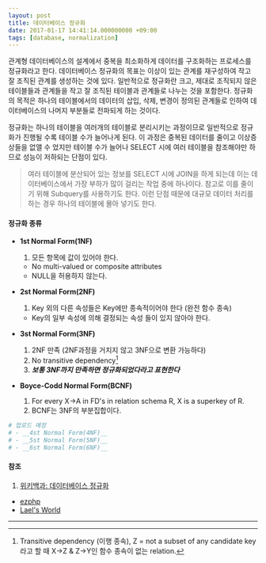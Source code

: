 ```yaml
---
layout: post
title: 데이터베이스 정규화
date: 2017-01-17 14:41:14.000000000 +09:00
tags: [database, normalization]
---
```

관계형 데이터베이스의 설계에서 중복을 최소화하게 데이터를 구조화하는 프로세스를 정규화라고 한다. 데이터베이스 정규화의 목표는 이상이 있는 관계를 재구성하여 작고 잘 조직된 관계를 생성하는 것에 있다. 일반적으로 정규화란 크고, 제대로 조직되지 않은 테이블들과 관계들을 작고 잘 조직된 테이블과 관계들로 나누는 것을 포함한다. 정규화의 목적은 하나의 테이블에서의 데이터의 삽입, 삭제, 변경이 정의된 관계들로 인하여 데이터베이스의 나머지 부분들로 전파되게 하는 것이다.

정규화는 하나의 테이블을 여러개의 테이블로 분리시키는 과정이므로 일반적으로 정규화가 진행될 수록 테이블 수가 늘어나게 된다. 이 과정은 중복된 데이터를 줄이고 이상증상들을 없앨 수 었지만 테이블 수가 늘어나 SELECT 시에 여러 테이블을 참조해야만 하므로 성능이 저하되는 단점이 있다.

> 여러 테이블에 분산되어 있는 정보를 SELECT 시에 JOIN을 하게 되는데 이는 데이터베이스에서 가장 부하가 많이 걸리는 작업 중에 하나이다. 참고로 이를 줄이기 위해 Subquery를 사용하기도 한다. 이런 단점 때문에 대규모 데이터 처리를 하는 경우 하나의 테이블에 몰아 넣기도 한다.

#### __정규화 종류__

- __1st Normal Form(1NF)__
  1. 모든 항목에 값이 있어야 한다.
  - No multi-valued or composite attributes
  - NULL을 허용하지 않는다.

- __2st Normal Form(2NF)__
  1. Key 외의 다른 속성들은 Key에만 종속적이어야 한다 (완전 함수 종속)
  - Key의 일부 속성에 의해 결정되는 속성 들이 있지 않아야 한다.

- __3st Normal Form(3NF)__
  1. 2NF 만족 (2NF과정을 거치지 않고 3NF으로 변환 가능하다)
  2. No transitive dependency[^1]
  3. _**보통 3NF까지 만족하면 정규화되었다라고 표현한다**_

- __Boyce-Codd Normal Form(BCNF)__
  1. For every X->A in FD's in relation schema R, X is a superkey of R.
  2. BCNF는 3NF의 부분집합이다.

```ruby
# 업로드 예정
# - __4st Normal Form(4NF)__
# - __5st Normal Form(5NF)__
# - __6st Normal Form(6NF)__
```

#### __참조__

1. [위키백과: 데이터베이스 정규화](https://ko.wikipedia.org/wiki/%EB%8D%B0%EC%9D%B4%ED%84%B0%EB%B2%A0%EC%9D%B4%EC%8A%A4_%EC%A0%95%EA%B7%9C%ED%99%94)
- [ezphp](http://brown.ezphp.net/125)
- [Lael's World](http://brown.ezphp.net/125)

---

[^1]: Transitive dependency (이행 종속), Z = not a subset of any candidate key라고 할 때 X->Z & Z->Y인 함수 종속이 없는 relation.


